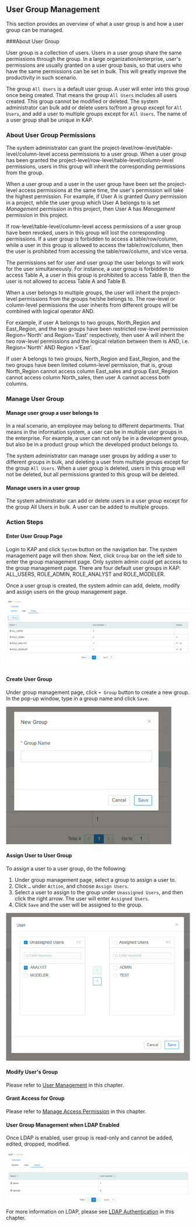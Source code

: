## User Group Management

This section provides an overview of what a user group is and how a user group can be managed. 

###About User Group

User group is a collection of users. Users in a user group share the same permissions through the group. In a large organization/enterprise, user's permissions are usually granted on a user group basis, so that users who have the same permissions can be set in bulk. This will greatly improve the productivity in such scenario.

The group `All Users` is a default user group. A user will enter into this group once being created. That means the group `All Users` includes all users created. This group cannot be modified or deleted. The system administrator can bulk add or delete users to/from a group except for `All Users`, and add a user to multiple groups except for `All Users`. The name of a user group shall be unique in KAP.

### About User Group Permissions

The system administrator can grant the project-level/row-level/table-level/column-level access permissions to a user group. When a user group has been granted the project-level/row-level/table-level/column-level permissions, users in this group will inherit the corresponding permissions from the group.

When a user group and a user in the user group have been set the project-level access permissions at the same time, the user's permission will take the highest permission. For example, if User A is granted *Query* permission in a project, while the user group which User A belongs to is set *Management* permission in this project, then User A has *Management* permission in this project.

If row-level/table-level/column-level access permissions of a user group have been revoked, users in this group will lost the corresponding permissions. If a user group is forbidden to access a table/row/column, while a user in this group is allowed to access the table/row/column, then the user is prohibited from accessing the table/row/column, and vice versa.

The permissions set for user and user group the user belongs to will work for the user simultaneously. For instance, a user group is forbidden to access Table A, a user in this group is prohibited to access Table B, then the user is not allowed to access Table A and Table B.

When a user belongs to multiple groups, the user will inherit the project-level permissions from the groups he/she belongs to. The row-level or column-level permissions the user inherits from different groups will be combined with logical operator AND.

For example, if user A belongs to two groups, North_Region and East_Region, and the two groups have been restricted row-level permission Region='North' and Region='East' respectively, then user A will inherit the two row-level permissions and the logical relation between them is AND, i.e. Region='North' AND Region ='East'. 

If user A belongs to two groups, North_Region and East_Region, and the two groups have been limited column-level permission, that is, group North_Region cannot access column East_sales and group East_Region cannot access column North_sales, then user A cannot access both columns.

### Manage User Group

#### Manage user group a user belongs to

In a real scenario, an employee may belong to different departments. That means in the information system, a user can be in multiple user groups in the enterprise. For example, a user can not only be in a development group, but also be in a product group which the developed product belongs to.

The system administrator can manage user groups by adding a user to different groups in bulk, and deleting a user from multiple groups except for the group `All Users`. When a user group is deleted, users in this group will not be deleted, but all permissions granted to this group will be deleted.

#### Manage users in a user group

The system adminstrator can add or delete users in a user group except for the group All Users in bulk. A user can be added to multiple groups.

### Action Steps

#### Enter User Group Page

Login to KAP and click `System` button on the navigation bar. The system management page will then show. Next, click `Group` bar on the left side to enter the group management page. Only system admin could get access to the group management page. There are four default user groups in KAP: ALL_USERS, ROLE_ADMIN, ROLE_ANALYST and ROLE_MODELER.

Once a user group is created, the system admin can add, delete, modify and assign users on the group management page. 

![User group page](images/group/group_w1.png)


#### Create User Group
Under group management page, click `+ Group` button to create a new group. In the pop-up window, type in a group name and click `Save`. 

![Create user group](images/group/group_w2.png)

#### Assign User to User Group

To assign a user to a user group, do the following:

1. Under group management page, select a group to assign a user to.
2. Click `…` under `Action`, and choose `Assign Users`. 
3. Select a user to assign to the group under `Unassigned Users`, and then click the right arrow. The user will enter `Assigned Users`. 
4. Click `Save` and the user will be assigned to the group.

![Assign user to user group](images/group/group_w3.png)

#### Modify User's Group

Please refer to [User Management](security/user.cn.md) in this chapter.

#### Grant Access for Group

Please refer to [Manage Access Permission](security/acl.cn.md) in this chapter.

#### User Group Management when LDAP Enabled

Once LDAP is enabled, user group is read-only and cannot be added, edited, dropped, modified.

![User group management when LDAP enabled](images/group/group_w4.png)

For more information on LDAP, please see [LDAP Authentication](security/ldap.en.md) in this chapter.
